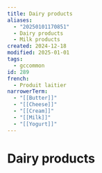 ```yaml
---
title: Dairy products
aliases:
  - "20250101170851"
  - Dairy products
  - Milk products
created: 2024-12-18
modified: 2025-01-01
tags:
  - gccommon
id: 289
french:
  - Produit laitier
narrowerTerm:
  - "[[Butter]]"
  - "[[Cheese]]"
  - "[[Cream]]"
  - "[[Milk]]"
  - "[[Yogurt]]"
---
```

# Dairy products
